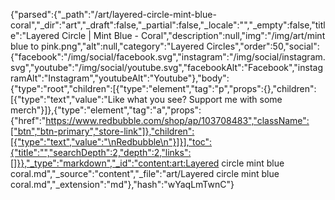 {"parsed":{"_path":"/art/layered-circle-mint-blue-coral","_dir":"art","_draft":false,"_partial":false,"_locale":"","_empty":false,"title":"Layered Circle | Mint Blue - Coral","description":null,"img":"/img/art/mint blue to pink.png","alt":null,"category":"Layered Circles","order":50,"social":{"facebook":"/img/social/facebook.svg","instagram":"/img/social/instagram.svg","youtube":"/img/social/youtube.svg","facebookAlt":"Facebook","instagramAlt":"Instagram","youtubeAlt":"Youtube"},"body":{"type":"root","children":[{"type":"element","tag":"p","props":{},"children":[{"type":"text","value":"Like what you see? Support me with some merch"}]},{"type":"element","tag":"a","props":{"href":"https://www.redbubble.com/shop/ap/103708483","className":["btn","btn-primary","store-link"]},"children":[{"type":"text","value":"\nRedbubble\n"}]}],"toc":{"title":"","searchDepth":2,"depth":2,"links":[]}},"_type":"markdown","_id":"content:art:Layered circle mint blue coral.md","_source":"content","_file":"art/Layered circle mint blue coral.md","_extension":"md"},"hash":"wYaqLmTwnC"}